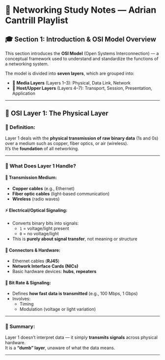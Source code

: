 # 📡 Networking Study Notes — Adrian Cantrill Playlist

## 🎓 Section 1: Introduction & OSI Model Overview

This section introduces the **OSI Model** (Open Systems Interconnection) — a conceptual framework used to understand and standardize the functions of a networking system.

The model is divided into **seven layers**, which are grouped into:
- 🔽 **Media Layers** (Layers 1–3): Physical, Data Link, Network
- 🔼 **Host/Upper Layers** (Layers 4–7): Transport, Session, Presentation, Application

---

## 🧱 OSI Layer 1: The Physical Layer

### 📖 Definition:
Layer 1 deals with the **physical transmission of raw binary data** (1s and 0s) over a medium such as copper, fiber optics, or air (wireless).  
It’s the **foundation** of all networking.

---

### 🔌 What Does Layer 1 Handle?

#### 🧵 Transmission Medium:
- **Copper cables** (e.g., Ethernet)
- **Fiber optic cables** (light-based communication)
- **Wireless** (radio waves)

#### ⚡ Electrical/Optical Signaling:
- Converts binary bits into signals:
  - `1` = voltage/light present  
  - `0` = no voltage/light  
- This is **purely about signal transfer**, not meaning or structure

#### 🔧 Connectors & Hardware:
- Ethernet cables (**RJ45**)
- **Network Interface Cards (NICs)**
- Basic hardware devices: **hubs**, **repeaters**

#### 📶 Bit Rate & Signaling:
- Defines **how fast data is transmitted** (e.g., 100 Mbps, 1 Gbps)
- Involves:
  - Timing
  - Modulation (voltage or light variation)

---

### 🧠 Summary:
Layer 1 doesn’t interpret data — it simply **transmits signals** across physical hardware.  
It is a **“dumb” layer**, unaware of what the data means.

---

